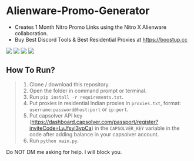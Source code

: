# Alienware-Promo-Generator

- Creates 1 Month Nitro Promo Links using the Nitro X Alienware collaboration.
- Buy Best Discord Tools & Best Residential Proxies at https://boostup.cc

<div id="top"></div>
<p align="left">
  <img src="https://img.shields.io/github/stars/Pixens/Alienware-Promo-Generator.svg?style=for-the-badge"/>
  <img src="https://img.shields.io/github/forks/Pixens/Alienware-Promo-Generator.svg?style=for-the-badge"/>
  <img src="https://img.shields.io/github/issues/Pixens/Alienware-Promo-Generator.svg?style=for-the-badge"/>
  <img src="https://img.shields.io/github/contributors/Pixens/Alienware-Promo-Generator.svg?style=for-the-badge"/>
</p>

## How To Run?
> 1) Clone / download this repository.
> 2) Open the folder in command prompt or terminal.
> 3) Run `pip install -r requirements.txt`.
> 4) Put proxies in  residential Indian proxies in `proxies.txt`, format: `username:password@host:port` or `ip:port`.
> 5) Put capsolver API key (https://dashboard.capsolver.com/passport/register?inviteCode=LyJfsyi3ypCa) in the `CAPSOLVER_KEY` variable in the code after adding balance in your capsolver account.
> 6) Run `python main.py`.


Do NOT DM me asking for help. I will block you.

